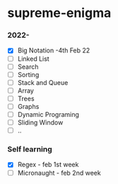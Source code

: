 # supreme-enigma

### 2022-

- [x] Big Notation -4th Feb 22
- [ ] Linked List
- [ ] Search 
- [ ] Sorting
- [ ] Stack and Queue
- [ ] Array
- [ ] Trees
- [ ] Graphs
- [ ] Dynamic Programing
- [ ] Sliding Window
- [ ] ..

### Self learning

- [x] Regex -  feb 1st week
- [ ] Micronaught - feb 2nd week
